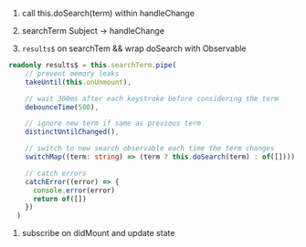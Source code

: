 1.  call this.doSearch(term) within handleChange

1.  searchTerm Subject -> handleChange

1.  `results$` on searchTem && wrap doSearch with Observable

```ts
readonly results$ = this.searchTerm.pipe(
    // prevent memory leaks
    takeUntil(this.onUnmount),

    // wait 300ms after each keystroke before considering the term
    debounceTime(500),

    // ignore new term if same as previous term
    distinctUntilChanged(),

    // switch to new search observable each time the term changes
    switchMap((term: string) => (term ? this.doSearch(term) : of([]))),

    // catch errors
    catchError((error) => {
      console.error(error)
      return of([])
    })
  )
```

1.  subscribe on didMount and update state
